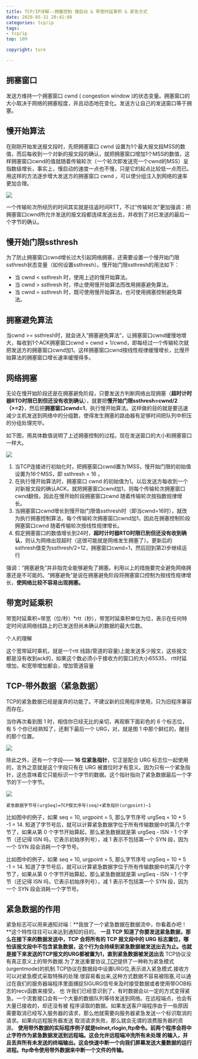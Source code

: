 ```yaml
---
title: TCP/IP详解--拥塞控制 慢启动 & 带宽时延乘积 & 紧急方式
date: 2020-05-31 20:41:08
categories: tcp/ip
tags:
- tcp/ip
top: 109

copyright: ture

---
```


## 拥塞窗口

 发送方维持一个拥塞窗口 cwnd ( congestion window )的状态变量。拥塞窗口的大小取决于网络的拥塞程度，并且动态地在变化。发送方让自己的发送窗口等于拥塞。

## 慢开始算法

在刚刚开始发送报文段时，先把拥塞窗口 cwnd 设置为1个最大报文段MSS的数值，而后每收到一个对新的报文段的确认，就把拥塞窗口增加1个MSS的数值，这样拥塞窗口cwnd的值就随着传输轮次（一个轮次即发送完一个cwnd的MSS）呈指数级增长，事实上，慢启动的速度一点也不慢，只是它的起点比较低一点而已。用这样的方法逐步增大发送方的拥塞窗口 cwnd ，可以使分组注入到网络的速率更加合理。

![](tcpip_congestion/1.png)



一个传输轮次所经历的时间其实就是往返时间RTT，不过“传输轮次”更加强调：把拥塞窗口cwnd所允许发送的报文段都连续发送出去，并收到了对已发送的最后一个字节的确认。

## 慢开始门限ssthresh

为了防止拥塞窗口cwnd增长过大引起网络拥塞，还需要设置一个慢开始门限ssthresh状态变量（如何设置ssthresh）。慢开始门限ssthresh的用法如下：

- 当 cwnd < ssthresh 时，使用上述的慢开始算法。
-  当 cwnd > ssthresh 时，停止使用慢开始算法而改用拥塞避免算法。
-  当 cwnd = ssthresh 时，既可使用慢开始算法，也可使用拥塞控制避免算法。

## 拥塞避免算法

 当cwnd >= ssthresh时，就会进入“拥塞避免算法”，让拥塞窗口cwnd缓慢地增大，每收到1个ACK拥塞窗口cwnd = cwnd + 1/cwnd，即每经过一个传输轮次就把发送方的拥塞窗口cwnd加1。这样拥塞窗口cwnd按线性规律缓慢增长，比慢开始算法的拥塞窗口增长速率缓慢得多。

## 网络拥塞

无论在慢开始阶段还是在拥塞避免阶段，只要发送方判断网络出现拥塞（**超时计时器RTO时限已到但还没有收到确认**），就要把**慢开始门限ssthresh=cwnd/2（>=2）**，然后把**拥塞窗口cwnd=1**，执行慢开始算法。这样做的目的就是要迅速减少主机发送到网络中的分组数，使得发生拥塞的路由器有足够时间把队列中积压的分组处理完毕。

如下图，用具体数值说明了上述拥塞控制的过程。现在发送窗口的大小和拥塞窗口一样大。

![](tcpip_congestion/2.png)



1. 当TCP连接进行初始化时，把拥塞窗口cwnd置为1MSS，慢开始门限的初始值设置为16个MSS，即 ssthresh = 16 。
2. 在执行慢开始算法时，拥塞窗口 cwnd 的初始值为1。以后发送方每收到一个对新报文段的确认ACK，就把拥塞窗口cwnd加1，则每个传输轮次拥塞窗口cwnd翻倍，因此在慢开始阶段拥塞窗口cwnd 随着传输轮次按指数规律增长。
3.  当拥塞窗口cwnd增长到慢开始门限值ssthresh时（即当cwnd=16时），就改为执行拥塞控制算法，每个传输轮次拥塞窗口cwnd加1，因此在拥塞控制阶段拥塞窗口cwnd 随着传输轮次按线性规律增长。
4. 假定拥塞窗口的数值增长到24时，**超时计时器RTO时限已到但还没有收到确认**，则认为网络出现超时（这很可能就是网络发生拥塞了）。更新后的ssthresh值变为ssthresh/2=12，拥塞窗口cwnd=1，然后回到第2)步继续运行

强调：“拥塞避免”并非指完全能够避免了拥塞。利用以上的措施要完全避免网络拥塞还是不可能的。“拥塞避免”是说在拥塞避免阶段将拥塞窗口控制为按线性规律增长，**使网络比较不容易出现拥塞。**





## 带宽时延乘积

带宽时延乘积=带宽（位/秒）*rtt（秒），带宽时延乘积单位为位，表示在任何特定时间该网络线路上的已发送但尚未确认的数据的最大位数。

个人的理解  

这个宽带延时乘机，就是一个rtt 线路(管道的容量)上能发送多少报文，这些报文都是没有收到ack的，如果这个数必须小于接收方的窗口的大小65535，
rtt时延增加，和宽带增加都会，增加管道容量



## TCP-带外数据（紧急数据）

TCP的紧急数据已经是废弃的功能了。不建议新的应用程序使用，只为旧程序兼容而存在。



当你再次看到图 1 时，相信你已经无比的亲切，再观察下面彩色的 6 个标志位，有 5 个你已经熟知了，还剩下最后一个 URG，对，就是图 1 中那个鲜红的，醒目的那个位置。



![](tcpip_congestion/3.png)

除此之外，还有一个字段—— **16 位紧急指针**，它正是配合 URG 标志位一起使用的，言外之意就是这个字段只有在 URG 被置位时才有意义。因为只有一个紧急指针，这也意味着它只能标识一个字节的数据。这个指针指向了紧急数据最后一个字节的下一个字节。

![](tcpip_congestion/4.png)



`紧急数据字节号(urgSeq)=TCP报文序号(seq)+紧急指针(urgpoint)−1`

比如图中的例子，如果 seq = 10, urgpoint = 5, 那么字节序号 urgSeq = 10 + 5 -1 = 14.
 知道了字节号后，就可以计算紧急数据字位于所有传输数据中的第几个字节了，如果从第 0 个字节开始算起，那么紧急数据就是第 urgSeq - ISN - 1 个字节（还记得 ISN 吗，它表示初始序列号），减 1 表示不包括第一个 SYN 段，因为一个 SYN 段会消耗一个字节号。

比如图中的例子，如果 seq = 10, urgpoint = 5, 那么字节序号 urgSeq = 10 + 5 -1 = 14.
 知道了字节号后，就可以计算紧急数据字位于所有传输数据中的第几个字节了，如果从第 0 个字节开始算起，那么紧急数据就是第 urgSeq - ISN - 1 个字节（还记得 ISN 吗，它表示初始序列号），减 1 表示不包括第一个 SYN 段，因为一个 SYN 段会消耗一个字节号。



## 紧急数据的作用

紧急标志可以用来通知对端：**我放了一个紧急数据在数据流中，你看着办吧！**这个特性往往可以来达到通知的目的。
 **一旦 TCP 知道了你要发送紧急数据，那么在接下来的数据发送中，TCP 会将所有的 TCP 报文段中的 URG 标志置位，哪怕该报文段中不包含紧急数据，这个行为会持续到紧急数据被发送出去为止。也就是接下来发送的TCP报文的URG都被置为1，直到紧急数据被发送出去**
 TCP协议没有真正意义上的带外数据.为了发送重要协议,[TCP](https://link.jianshu.com?t=http%3A%2F%2Fwww.hudong.com%2Fwiki%2FTCP)提供了一种称为紧急模式(urgentmode)的机制.TCP协议在数据段中设置URG位,表示进入紧急模式.接收方可以对紧急模式采取特殊的处理.很容易看出来,这种方式数据不容易被阻塞,可以通过在我们的服务器端程序里面捕捉SIGURG信号来及时接受数据或者使用带OOB标志的recv函数来接受。
 也 许我们已经意识到了，有时数据会以一定的方式变得紧急。一个流套接口会有一个大量的数据队列等待发送到网络。在远程端点，也会有大量已接收的，却还没有被 程序读取的数据。如果发送客户端程序由于一些原因需要取消已经写入服务器的请求，那么他就需要向服务器紧急发送一个标识取消的请求。如果向远程服务器发送 取消请求失败，那么就会无谓的浪费服务器的资源。
 **使用带外数据的实际程序例子就是telnet,rlogin,ftp命令。前两个程序会将中止字符作为紧急数据发送到远程端。这会允许远程端冲洗所有未处理 的输入，并且丢弃所有未发送的终端输出。这会快速中断一个向我们屏幕发送大量数据的运行进程。ftp命令使用带外数据来中断一个文件的传输。**